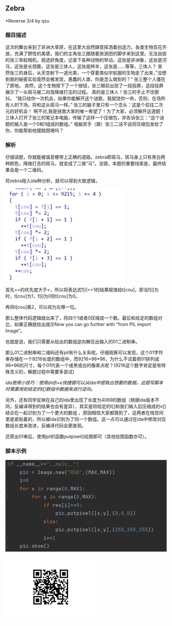 ## Zebra

*Reverse 3/4 by qzu

### 题目描述
这次的舞台来到了非洲大草原，在这里大自然肆意挥洒着创造力，各类生物百花齐放，充满了野性的美感，我们的主角张三跟随着旅游团的脚步来到这里。无法自拔的张三举起相机，挑选好角度，记录下各种动物的举动。这张是非洲象，这张是河马，这张是长颈鹿，这张是三体人，这张是羚羊，这张是……等等，三体人？ 突然张三的身后，从天空射下一道光束，一个穿着类似宇航服的生物走了出来，”没想到我的秘密实验竟然会被发现，愚蠢的人类，你是怎么做到的？“ 张三整个人僵在了原地。 突然，这个生物按下了一个按钮，张三眼前出现了一段投屏，这段投屏展示了一头斑马被二向箔降维打击的过程。 真的是三体人！张三的手止不住颤抖。 “我只给你一次机会，如果你能解开这个谜题，我就饶你一命，否则，在场所有人的下场，将和这头斑马一样。” 张三的脑子里只有一个念头：这是个前往二次元的好机会！ 啊不对,我是拯救大家的唯一希望了！为了大家，必须解开这道题！ 三体人打开了张三的笔记本电脑，传输了这样一个压缩包，并告诉张三：“这个谜题的输入是一个0和1组成的数组。” 电脑苦手（屑）张三二话不说将压缩包发给了你，你能帮助他摆脱困境吗？
### 解析
仔细读题，你就能被谐音梗带上正确的道路。zebra即斑马，斑马身上只有黑白两种颜色，降维打击的斑马，就变成了二维“马”。没错，本题的重要线索是，最终结果会是一个二维码。

将zebra拖入ida种分析，就可以得到大致逻辑，

![image-20220515232241312](./image-20220515232241312.png)

首先==的优先度大于=，所以将表达式f[i]==1的结果赋值给t[cou]，即当f[i]为时，t[cou]为1，f[i]为0则t[cou]为0。

再将t[cou]乘2，可以视为左移一位。

那么整体代码逻辑就出来了，将四个1或者0压缩成一个数。最后和给定的数组对比，如果正确就给出提示Now you can go further with \"from PIL import Image”。

也就是说，我们只需要从给出的数组逆向解压出输入的01二进制串。

那么01二进制串和二维码还有pil有什么关系呢。仔细观察可以发现，这个01字符串存储在一个9216长度的数组中，而9216=96\*96，为什么不试着把01排列成96\*96的尺寸，每个01代表一个或黑或白的像素点呢？(9216这个数字肯定是有特殊含义的，解题过程中需要多尝试)

*ida使用小技巧：使用shift+e快捷键可以从Ida中提取出想要的数据。这题写脚本时需要用到给定的t[]数组中数据来进行逆向。*

另外，还有同学反映在自己的ida里出现了长度为4069的数组（根据ida版本不同，反编译得到的结果也会有差异），其实是将给定的t[]和我们输入后压缩成的v[]结合在一起识别为了一个更大的数组
，原因相信大家都猜到了，这两者在栈空间里是紧贴着的，所以被ida识别为了同一个数组。这一点可以通过在ida中修改对应数组长度来改进，反编译代码会更直观。

还原出01串后，使用pil的函数putpixel()绘图即可（其他绘图函数亦可）。
### 脚本示例

![image-20220515233332082](./image-20220515233332082.png)

![image-20220515233401246](./image-20220515233401246.png)
